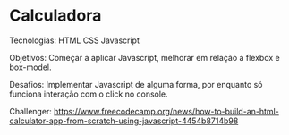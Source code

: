 # Calculadora

Tecnologias: 
HTML 
CSS
Javascript

Objetivos: 
Começar a aplicar Javascript, melhorar em relação a flexbox e box-model. 

Desafios: 
Implementar Javascript de alguma forma, por enquanto só funciona interação com o click no console. 

Challenger: 
https://www.freecodecamp.org/news/how-to-build-an-html-calculator-app-from-scratch-using-javascript-4454b8714b98

